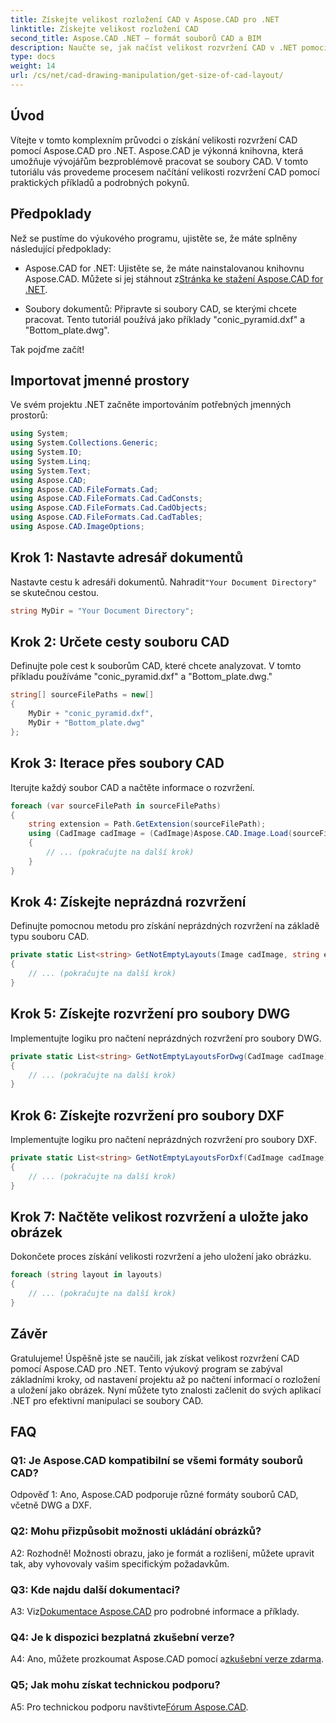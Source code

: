 ```yaml
---
title: Získejte velikost rozložení CAD v Aspose.CAD pro .NET
linktitle: Získejte velikost rozložení CAD
second_title: Aspose.CAD .NET – formát souborů CAD a BIM
description: Naučte se, jak načíst velikost rozvržení CAD v .NET pomocí Aspose.CAD. Postupujte podle našeho podrobného průvodce pro efektivní manipulaci se soubory CAD.
type: docs
weight: 14
url: /cs/net/cad-drawing-manipulation/get-size-of-cad-layout/
---
```

## Úvod

Vítejte v tomto komplexním průvodci o získání velikosti rozvržení CAD pomocí Aspose.CAD pro .NET. Aspose.CAD je výkonná knihovna, která umožňuje vývojářům bezproblémově pracovat se soubory CAD. V tomto tutoriálu vás provedeme procesem načítání velikosti rozvržení CAD pomocí praktických příkladů a podrobných pokynů.

## Předpoklady

Než se pustíme do výukového programu, ujistěte se, že máte splněny následující předpoklady:

-  Aspose.CAD for .NET: Ujistěte se, že máte nainstalovanou knihovnu Aspose.CAD. Můžete si jej stáhnout z[Stránka ke stažení Aspose.CAD for .NET](https://releases.aspose.com/cad/net/).

- Soubory dokumentů: Připravte si soubory CAD, se kterými chcete pracovat. Tento tutoriál používá jako příklady "conic_pyramid.dxf" a "Bottom_plate.dwg".

Tak pojďme začít!

## Importovat jmenné prostory

Ve svém projektu .NET začněte importováním potřebných jmenných prostorů:

```csharp
using System;
using System.Collections.Generic;
using System.IO;
using System.Linq;
using System.Text;
using Aspose.CAD;
using Aspose.CAD.FileFormats.Cad;
using Aspose.CAD.FileFormats.Cad.CadConsts;
using Aspose.CAD.FileFormats.Cad.CadObjects;
using Aspose.CAD.FileFormats.Cad.CadTables;
using Aspose.CAD.ImageOptions;
```

## Krok 1: Nastavte adresář dokumentů

 Nastavte cestu k adresáři dokumentů. Nahradit`"Your Document Directory"` se skutečnou cestou.

```csharp
string MyDir = "Your Document Directory";
```

## Krok 2: Určete cesty souboru CAD

Definujte pole cest k souborům CAD, které chcete analyzovat. V tomto příkladu používáme "conic_pyramid.dxf" a "Bottom_plate.dwg."

```csharp
string[] sourceFilePaths = new[]
{
    MyDir + "conic_pyramid.dxf",
    MyDir + "Bottom_plate.dwg"
};
```

## Krok 3: Iterace přes soubory CAD

Iterujte každý soubor CAD a načtěte informace o rozvržení.

```csharp
foreach (var sourceFilePath in sourceFilePaths)
{
    string extension = Path.GetExtension(sourceFilePath);
    using (CadImage cadImage = (CadImage)Aspose.CAD.Image.Load(sourceFilePath))
    {
        // ... (pokračujte na další krok)
    }
}
```

## Krok 4: Získejte neprázdná rozvržení

Definujte pomocnou metodu pro získání neprázdných rozvržení na základě typu souboru CAD.

```csharp
private static List<string> GetNotEmptyLayouts(Image cadImage, string extension)
{
    // ... (pokračujte na další krok)
}
```

## Krok 5: Získejte rozvržení pro soubory DWG

Implementujte logiku pro načtení neprázdných rozvržení pro soubory DWG.

```csharp
private static List<string> GetNotEmptyLayoutsForDwg(CadImage cadImage)
{
    // ... (pokračujte na další krok)
}
```

## Krok 6: Získejte rozvržení pro soubory DXF

Implementujte logiku pro načtení neprázdných rozvržení pro soubory DXF.

```csharp
private static List<string> GetNotEmptyLayoutsForDxf(CadImage cadImage)
{
    // ... (pokračujte na další krok)
}
```

## Krok 7: Načtěte velikost rozvržení a uložte jako obrázek

Dokončete proces získání velikosti rozvržení a jeho uložení jako obrázku.

```csharp
foreach (string layout in layouts)
{
    // ... (pokračujte na další krok)
}
```

## Závěr

Gratulujeme! Úspěšně jste se naučili, jak získat velikost rozvržení CAD pomocí Aspose.CAD pro .NET. Tento výukový program se zabýval základními kroky, od nastavení projektu až po načtení informací o rozložení a uložení jako obrázek. Nyní můžete tyto znalosti začlenit do svých aplikací .NET pro efektivní manipulaci se soubory CAD.

## FAQ

### Q1: Je Aspose.CAD kompatibilní se všemi formáty souborů CAD?

Odpověď 1: Ano, Aspose.CAD podporuje různé formáty souborů CAD, včetně DWG a DXF.

### Q2: Mohu přizpůsobit možnosti ukládání obrázků?

A2: Rozhodně! Možnosti obrazu, jako je formát a rozlišení, můžete upravit tak, aby vyhovovaly vašim specifickým požadavkům.

### Q3: Kde najdu další dokumentaci?

 A3: Viz[Dokumentace Aspose.CAD](https://reference.aspose.com/cad/net/) pro podrobné informace a příklady.

### Q4: Je k dispozici bezplatná zkušební verze?

 A4: Ano, můžete prozkoumat Aspose.CAD pomocí a[zkušební verze zdarma](https://releases.aspose.com/).

### Q5; Jak mohu získat technickou podporu?

 A5: Pro technickou podporu navštivte[Fórum Aspose.CAD](https://forum.aspose.com/c/cad/19).